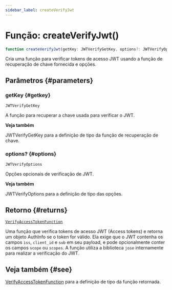 ```yaml
---
sidebar_label: createVerifyJwt
---
```


# Função: createVerifyJwt()

```ts
function createVerifyJwt(getKey: JWTVerifyGetKey, options?: JWTVerifyOptions): VerifyAccessTokenFunction;
```

Cria uma função para verificar tokens de acesso JWT usando a função de recuperação de chave fornecida
e opções.

## Parâmetros {#parameters}

### getKey {#getkey}

`JWTVerifyGetKey`

A função para recuperar a chave usada para verificar o JWT.

**Veja também**

JWTVerifyGetKey para a definição de tipo da função de recuperação de chave.

### options? {#options}

`JWTVerifyOptions`

Opções opcionais de verificação de JWT.

**Veja também**

JWTVerifyOptions para a definição de tipo das opções.

## Retorno {#returns}

[`VerifyAccessTokenFunction`](/references/js/type-aliases/VerifyAccessTokenFunction.md)

Uma função que verifica tokens de acesso JWT (Access tokens) e retorna um objeto AuthInfo se
o token for válido. Ela exige que o JWT contenha os campos `iss`, `client_id` e `sub` em
seu payload, e pode opcionalmente conter os campos `scope` ou `scopes`. A função utiliza a
biblioteca `jose` internamente para realizar a verificação do JWT.

## Veja também {#see}

[VerifyAccessTokenFunction](/references/js/type-aliases/VerifyAccessTokenFunction.md) para a definição de tipo da função retornada.